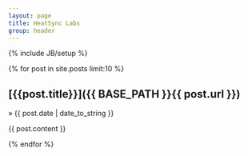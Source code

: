 ```yaml
---
layout: page
title: HeatSync Labs
group: header
---
```

{% include JB/setup %}

{% for post in site.posts limit:10 %}

[{{post.title}}]({{ BASE_PATH }}{{ post.url }})
------------

&raquo; {{ post.date | date_to_string }} 

{{ post.content }}

{% endfor %}



